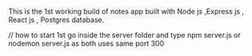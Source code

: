 This is the 1st working build of notes app built with Node js ,Express js , React js , Postgres database.

// how to start
1st go inside the server folder and type npm server.js or nodemon server.js as both uses same port 300
